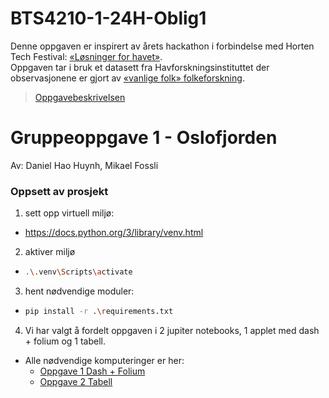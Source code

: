 # BTS4210-1-24H-Oblig1
Denne oppgaven er inspirert av årets hackathon i forbindelse med Horten Tech Festival:
[«Løsninger for havet»](https://www.electroniccoast.no/2024/06/10/hackathon-losninger-for-havet/). <br>
Oppgaven tar i bruk et datasett fra Havforskningsinstituttet der observasjonene er gjort av [«vanlige folk» folkeforskning](https://dugnadforhavet.no/dataportal). <br>
> [Oppgavebeskrivelsen](https://github.com/Mystodan/BTS4210-1-24H---Oblig1/blob/main/Obligatorisk%20innlevering%201.pdf)

# Gruppeoppgave 1 - Oslofjorden
Av: Daniel Hao Huynh, Mikael Fossli <br>

### Oppsett av prosjekt
1. sett opp virtuell miljø:
- https://docs.python.org/3/library/venv.html
2. aktiver miljø
- ```sh
  .\.venv\Scripts\activate
  ``` 
3. hent nødvendige moduler:
- ```sh
  pip install -r .\requirements.txt
  ```
4. Vi har valgt å fordelt oppgaven i 2 jupiter notebooks, 1 applet med dash + folium og 1 tabell. <br>
- Alle nødvendige komputeringer er her: <br>
  - [Oppgave 1 Dash + Folium](https://github.com/Mystodan/BTS4210-1-24H---Oblig1/blob/main/oppgave_1_del_1.ipynb)
  - [Oppgave 2 Tabell](https://github.com/Mystodan/BTS4210-1-24H---Oblig1/blob/main/oppgave_1_del_2.ipynb)


